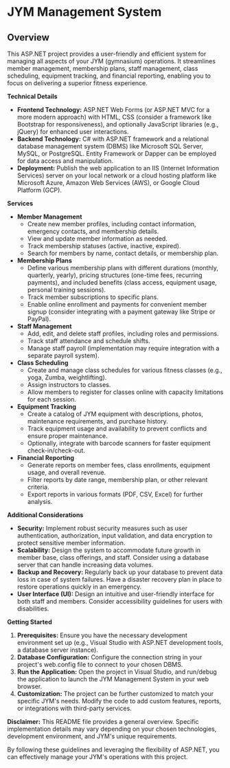 # **JYM Management System**

## **Overview**

This ASP.NET project provides a user-friendly and efficient system for managing all aspects of your JYM (gymnasium) operations. It streamlines member management, membership plans, staff management, class scheduling, equipment tracking, and financial reporting, enabling you to focus on delivering a superior fitness experience.

**Technical Details**

* **Frontend Technology:** ASP.NET Web Forms (or ASP.NET MVC for a more modern approach) with HTML, CSS (consider a framework like Bootstrap for responsiveness), and optionally JavaScript libraries (e.g., jQuery) for enhanced user interactions.
* **Backend Technology:** C# with ASP.NET framework and a relational database management system (DBMS) like Microsoft SQL Server, MySQL, or PostgreSQL. Entity Framework or Dapper can be employed for data access and manipulation.
* **Deployment:** Publish the web application to an IIS (Internet Information Services) server on your local network or a cloud hosting platform like Microsoft Azure, Amazon Web Services (AWS), or Google Cloud Platform (GCP).

**Services**

* **Member Management**
    * Create new member profiles, including contact information, emergency contacts, and membership details.
    * View and update member information as needed.
    * Track membership statuses (active, inactive, expired).
    * Search for members by name, contact details, or membership plan.
* **Membership Plans**
    * Define various membership plans with different durations (monthly, quarterly, yearly), pricing structures (one-time fees, recurring payments), and included benefits (class access, equipment usage, personal training sessions).
    * Track member subscriptions to specific plans.
    * Enable online enrollment and payments for convenient member signup (consider integrating with a payment gateway like Stripe or PayPal).
* **Staff Management**
    * Add, edit, and delete staff profiles, including roles and permissions.
    * Track staff attendance and schedule shifts.
    * Manage staff payroll (implementation may require integration with a separate payroll system).
* **Class Scheduling**
    * Create and manage class schedules for various fitness classes (e.g., yoga, Zumba, weightlifting).
    * Assign instructors to classes.
    * Allow members to register for classes online with capacity limitations for each session.
* **Equipment Tracking**
    * Create a catalog of JYM equipment with descriptions, photos, maintenance requirements, and purchase history.
    * Track equipment usage and availability to prevent conflicts and ensure proper maintenance.
    * Optionally, integrate with barcode scanners for faster equipment check-in/check-out.
* **Financial Reporting**
    * Generate reports on member fees, class enrollments, equipment usage, and overall revenue.
    * Filter reports by date range, membership plan, or other relevant criteria.
    * Export reports in various formats (PDF, CSV, Excel) for further analysis.

**Additional Considerations**

* **Security:** Implement robust security measures such as user authentication, authorization, input validation, and data encryption to protect sensitive member information.
* **Scalability:** Design the system to accommodate future growth in member base, class offerings, and staff. Consider using a database server that can handle increasing data volumes.
* **Backup and Recovery:** Regularly back up your database to prevent data loss in case of system failures. Have a disaster recovery plan in place to restore operations quickly in an emergency.
* **User Interface (UI):** Design an intuitive and user-friendly interface for both staff and members. Consider accessibility guidelines for users with disabilities.

**Getting Started**

1. **Prerequisites:** Ensure you have the necessary development environment set up (e.g., Visual Studio with ASP.NET development tools, a database server instance).
2. **Database Configuration:** Configure the connection string in your project's web.config file to connect to your chosen DBMS.
3. **Run the Application:** Open the project in Visual Studio, and run/debug the application to launch the JYM Management System in your web browser.
4. **Customization:** The project can be further customized to match your specific JYM's needs. Modify the code to add custom features, reports, or integrations with third-party services.

**Disclaimer:** 
This README file provides a general overview. Specific implementation details may vary depending on your chosen technologies, development environment, and JYM's unique requirements.

By following these guidelines and leveraging the flexibility of ASP.NET, you can effectively manage your JYM's operations with this project.
